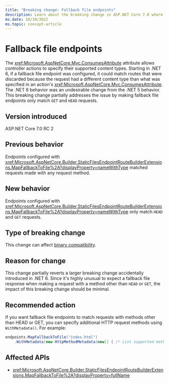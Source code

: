```yaml
---
title: "Breaking change: Fallback file endpoints"
description: Learn about the breaking change in ASP.NET Core 7.0 where endpoints configured with 'MapFallbackToFile()' now only match 'HEAD' and 'GET' requests.
ms.date: 10/10/2022
ms.topic: concept-article
---
```

# Fallback file endpoints

The <xref:Microsoft.AspNetCore.Mvc.ConsumesAttribute> attribute allows controller actions to specify their supported content types. Starting in .NET 6, if a fallback file endpoint was configured, it could match routes that were discarded because the request had a different content type than what was specified in an action's <xref:Microsoft.AspNetCore.Mvc.ConsumesAttribute>. The .NET 6 behavior was an undesirable change from the .NET 5 behavior. This breaking change partially addresses the issue by making fallback file endpoints only match `GET` and `HEAD` requests.

## Version introduced

ASP.NET Core 7.0 RC 2

## Previous behavior

Endpoints configured with <xref:Microsoft.AspNetCore.Builder.StaticFilesEndpointRouteBuilderExtensions.MapFallbackToFile%2A?displayProperty=nameWithType> matched requests made with any request method.

## New behavior

Endpoints configured with <xref:Microsoft.AspNetCore.Builder.StaticFilesEndpointRouteBuilderExtensions.MapFallbackToFile%2A?displayProperty=nameWithType> only match `HEAD` and `GET` requests.

## Type of breaking change

This change can affect [binary compatibility](../../categories.md#binary-compatibility).

## Reason for change

This change partially reverts a larger breaking change accidentally introduced in .NET 6. Since it's highly unusual to expect a fallback file response when making a request with a method other than `HEAD` or `GET`, the impact of this breaking change should be minimal.

## Recommended action

If you want fallback file endpoints to match requests with methods other than HEAD or GET, you can specify additional HTTP request methods using `WithMetadata()`. For example:

```csharp
endpoints.MapFallbackToFile("index.html")
    .WithMetadata(new HttpMethodMetadata(new[] { /* List supported methods here */ }));
```

## Affected APIs

- <xref:Microsoft.AspNetCore.Builder.StaticFilesEndpointRouteBuilderExtensions.MapFallbackToFile%2A?displayProperty=fullName>
